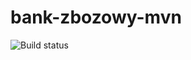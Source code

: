 # bank-zbozowy-mvn
![Build status](<https://travis-ci.com/Kolano99/bank-zbozowy-mvn.svg?branch=main>)
